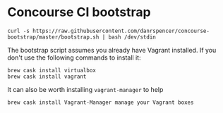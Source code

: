 # Concourse CI bootstrap

```
curl -s https://raw.githubusercontent.com/danrspencer/concourse-bootstrap/master/bootstrap.sh | bash /dev/stdin
```

The bootstrap script assumes you already have Vagrant installed. If you don't use the following commands to install it:

```
brew cask install virtualbox
brew cask install vagrant
```

It can also be worth installing `vagrant-manager` to help 

```
brew cask install Vagrant-Manager manage your Vagrant boxes
```
